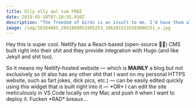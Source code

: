 ```yaml
---
title: Olly olly awl cum FREE
date: 2019-05-18T07:10:55.910Z
description: "The freedom of birds is an insult to me. I'd have them all in zoos. \U0001F621"
image: /img/28164885_2041868052495253_1862815235583000251_o.jpg
---
```

Hey this is super cool. Netlify has a React-based (open-source 👍🏻) CMS built right into their shit and they provide integration with Hugo (and like Jekyll and shit too).

So it means my Netlify-hosted website — which is **MAINLY** a blog but not exclusively so (it also has any other shit that I want on my personal HTTPS website, such as fart jokes, dick pics, etc.) — can be easily edited quickly using this widget that is built right into it — \*OR\* I can edit the site meticulously in VS Code locally on my Mac and push it when I want to deploy it. Fucken \*RAD\* breaux...
